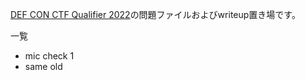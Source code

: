[DEF CON CTF Qualifier 2022](https://quals.2022.nautilus.institute/)の問題ファイルおよびwriteup置き場です。

一覧
- mic check 1
- same old
